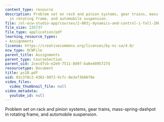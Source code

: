 ```yaml
---
content_type: resource
description: Problem set on rack and pinion systems, gear trains, mass-spring-dashpot
  in rotating frame, and automobile suspension.
file: /ol-ocw-studio-app/courses/2-003j-dynamics-and-control-i-fall-2007/02c378c2438290739cfc0e3ef3b86f8e_ps10.pdf
file_size: 235737
file_type: application/pdf
learning_resource_types:
- Assignments
license: https://creativecommons.org/licenses/by-nc-sa/4.0/
ocw_type: OCWFile
parent_title: Assignments
parent_type: CourseSection
parent_uid: 2cecd7cb-e2e9-7511-8d97-ba6e4895727d
resourcetype: Document
title: ps10.pdf
uid: 02c378c2-4382-9073-9cfc-0e3ef3b86f8e
video_files:
  video_thumbnail_file: null
video_metadata:
  youtube_id: null
---
```

Problem set on rack and pinion systems, gear trains, mass-spring-dashpot in rotating frame, and automobile suspension.